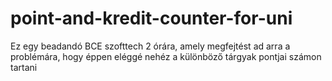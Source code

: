 # point-and-kredit-counter-for-uni
Ez egy beadandó BCE szofttech 2 órára, amely megfejtést ad arra a problémára, hogy éppen eléggé nehéz a különböző tárgyak pontjai számon tartani

